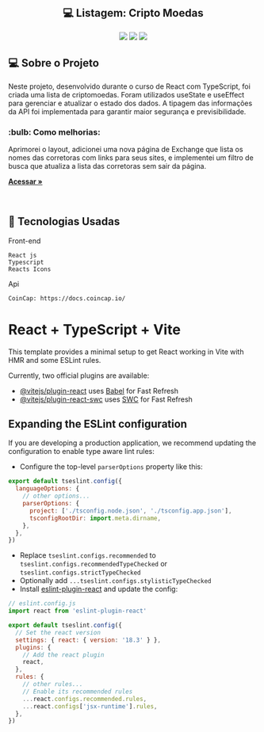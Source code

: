 <h2 align="center"> 💻 Listagem:  Cripto Moedas</h2> 

<p align="center">
  

  <img max-width="auto" height="auto"  src="https://github.com/user-attachments/assets/be81b257-baff-44fd-9c56-b6f19571de73">
  <img max-width="auto" height="auto"  src="https://github.com/user-attachments/assets/110d147b-241d-48a3-a790-533e612e481a">
  <img max-width="auto" height="auto"  src="https://github.com/user-attachments/assets/540a7be5-0282-4e4b-a595-1b7148a9afce">










</p> 


## 💻  Sobre o Projeto
Neste projeto, desenvolvido durante o curso de React com TypeScript, foi criada uma lista de criptomoedas. Foram utilizados useState e useEffect para gerenciar e atualizar o estado dos dados. A tipagem das informações da API foi implementada para garantir maior segurança e previsibilidade.




 <h3> :bulb: Como melhorias: </h3>
Aprimorei o layout, adicionei uma nova página de Exchange que lista os nomes das corretoras com links para seus sites, e implementei um filtro de busca que 
atualiza a lista das corretoras sem sair da página.

<a href="https://sara01romao.github.io/sign-up-form-html-css-javascript/" target="_blank"><strong>Acessar »</strong></a>

<br>





## :rocket: Tecnologias Usadas


Front-end 
```
React js
Typescript
Reacts Icons
```

Api
```
CoinCap: https://docs.coincap.io/
```











# React + TypeScript + Vite

This template provides a minimal setup to get React working in Vite with HMR and some ESLint rules.

Currently, two official plugins are available:

- [@vitejs/plugin-react](https://github.com/vitejs/vite-plugin-react/blob/main/packages/plugin-react/README.md) uses [Babel](https://babeljs.io/) for Fast Refresh
- [@vitejs/plugin-react-swc](https://github.com/vitejs/vite-plugin-react-swc) uses [SWC](https://swc.rs/) for Fast Refresh

## Expanding the ESLint configuration

If you are developing a production application, we recommend updating the configuration to enable type aware lint rules:

- Configure the top-level `parserOptions` property like this:

```js
export default tseslint.config({
  languageOptions: {
    // other options...
    parserOptions: {
      project: ['./tsconfig.node.json', './tsconfig.app.json'],
      tsconfigRootDir: import.meta.dirname,
    },
  },
})
```

- Replace `tseslint.configs.recommended` to `tseslint.configs.recommendedTypeChecked` or `tseslint.configs.strictTypeChecked`
- Optionally add `...tseslint.configs.stylisticTypeChecked`
- Install [eslint-plugin-react](https://github.com/jsx-eslint/eslint-plugin-react) and update the config:

```js
// eslint.config.js
import react from 'eslint-plugin-react'

export default tseslint.config({
  // Set the react version
  settings: { react: { version: '18.3' } },
  plugins: {
    // Add the react plugin
    react,
  },
  rules: {
    // other rules...
    // Enable its recommended rules
    ...react.configs.recommended.rules,
    ...react.configs['jsx-runtime'].rules,
  },
})
```
